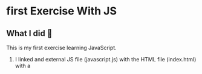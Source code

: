 # first Exercise With JS

## What I did 🚀

This is my first exercise learning JavaScript. <br/>
1.   I linked and external JS file (javascript.js) with the HTML file (index.html) with a <script> tag in my <head>. <br/>
2.  In my .js file I ask the user to type three ingredients for a recipe with a prompt and créate one variable for each ingredient. <br/>
3. In my .html file I used document.type to show the ingredients.


## Content 🚀

_This Project only has one master branch, it was a small project so it did not need more branches._

## Builded with 🛠️

_**HTML 5** ,  **CSS3** and **JAVASCRIPT** 

## Demo 📦
_If you want to see how this project was, you can do it from:_
:arrow_right: ** https://eugenia1984.github.io/firstExerciseWithJs/.**

## Please: 🎁

* Share this proyect with others 📢
* Invite a beer 🍺 or a coffee ☕  to someone of the team. 
* Thanks a lot 🤓.

---
## Notes
I appreciate your interest in this Project <br/>
⌨️ with ❤️ by [María Eugenia Costa](https://github.com/eugenia1984) 😊 and follow me at [LinkedIn]( http://www.linkedin.com/in/maríaeugeniacosta) 

